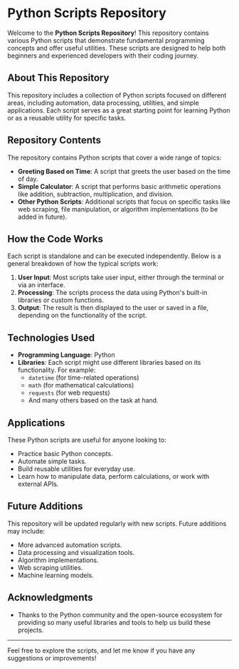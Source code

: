 # Python Scripts Repository

Welcome to the **Python Scripts Repository**! This repository contains various Python scripts that demonstrate fundamental programming concepts and offer useful utilities. These scripts are designed to help both beginners and experienced developers with their coding journey.

## About This Repository

This repository includes a collection of Python scripts focused on different areas, including automation, data processing, utilities, and simple applications. Each script serves as a great starting point for learning Python or as a reusable utility for specific tasks.

## Repository Contents

The repository contains Python scripts that cover a wide range of topics:

- **Greeting Based on Time**: A script that greets the user based on the time of day.
- **Simple Calculator**: A script that performs basic arithmetic operations like addition, subtraction, multiplication, and division.
- **Other Python Scripts**: Additional scripts that focus on specific tasks like web scraping, file manipulation, or algorithm implementations (to be added in future).

## How the Code Works

Each script is standalone and can be executed independently. Below is a general breakdown of how the typical scripts work:

1. **User Input**: Most scripts take user input, either through the terminal or via an interface.
2. **Processing**: The scripts process the data using Python's built-in libraries or custom functions.
3. **Output**: The result is then displayed to the user or saved in a file, depending on the functionality of the script.

## Technologies Used

- **Programming Language**: Python
- **Libraries**: Each script might use different libraries based on its functionality. For example:
  - `datetime` (for time-related operations)
  - `math` (for mathematical calculations)
  - `requests` (for web requests)
  - And many others based on the task at hand.

## Applications

These Python scripts are useful for anyone looking to:
- Practice basic Python concepts.
- Automate simple tasks.
- Build reusable utilities for everyday use.
- Learn how to manipulate data, perform calculations, or work with external APIs.

## Future Additions

This repository will be updated regularly with new scripts. Future additions may include:
- More advanced automation scripts.
- Data processing and visualization tools.
- Algorithm implementations.
- Web scraping utilities.
- Machine learning models.

## Acknowledgments

- Thanks to the Python community and the open-source ecosystem for providing so many useful libraries and tools to help us build these projects.

---

Feel free to explore the scripts, and let me know if you have any suggestions or improvements!
